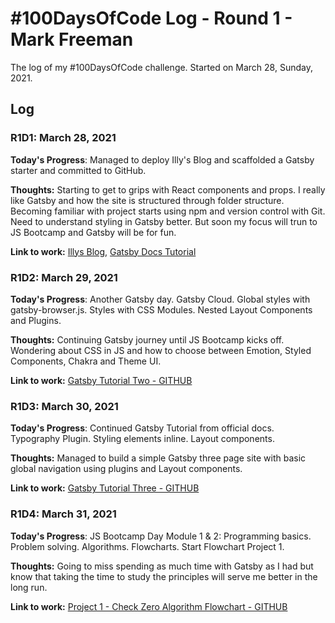 # #100DaysOfCode Log - Round 1 - Mark Freeman

The log of my #100DaysOfCode challenge. Started on March 28, Sunday, 2021.

## Log

### R1D1: March 28, 2021

**Today's Progress**: Managed to deploy Illy's Blog and scaffolded a Gatsby starter and committed to GitHub.

**Thoughts:** Starting to get to grips with React components and props. I really like Gatsby and how the site is structured through folder structure. Becoming familiar with project starts using npm and version control with Git. Need to understand styling in Gatsby better. But soon my focus will trun to JS Bootcamp and Gatsby will be for fun. 

**Link to work:** [Illys Blog](https://illys-blog.vercel.app/), [Gatsby Docs Tutorial](https://illys-blog.vercel.app/)

### R1D2: March 29, 2021

**Today's Progress**: Another Gatsby day. Gatsby Cloud. Global styles with gatsby-browser.js. Styles with CSS Modules. Nested Layout Components and Plugins. 

**Thoughts:** Continuing Gatsby journey until JS Bootcamp kicks off. Wondering about CSS in JS and how to choose between Emotion, Styled Components, Chakra and Theme UI.

**Link to work:** [Gatsby Tutorial Two - GITHUB](https://github.com/PugConDoin/gatsby-tutorial-part-two) 

### R1D3: March 30, 2021

**Today's Progress**: Continued Gatsby Tutorial from official docs. Typography Plugin. Styling elements inline. Layout components. 

**Thoughts:** Managed to build a simple Gatsby three page site with basic global navigation using plugins and Layout components.

**Link to work:** [Gatsby Tutorial Three - GITHUB](https://github.com/PugConDoin/gatsby-tutorial-part-three) 


### R1D4: March 31, 2021

**Today's Progress**: JS Bootcamp Day Module 1 & 2: Programming basics. Problem solving. Algorithms. Flowcharts. Start Flowchart Project 1.

**Thoughts:** Going to miss spending as much time with Gatsby as I had but know that taking the time to study the principles will serve me better in the long run. 

**Link to work:** [Project 1 - Check Zero Algorithm Flowchart - GITHUB](https://github.com/PugConDoin/programming-flowcharts) 



